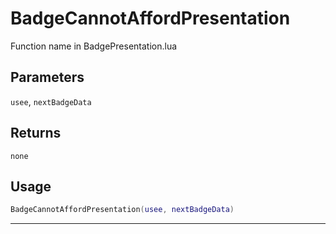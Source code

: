# BadgeCannotAffordPresentation
Function name in BadgePresentation.lua
## Parameters
`usee`, `nextBadgeData`
## Returns
`none`
## Usage
```lua
BadgeCannotAffordPresentation(usee, nextBadgeData)
```
---
